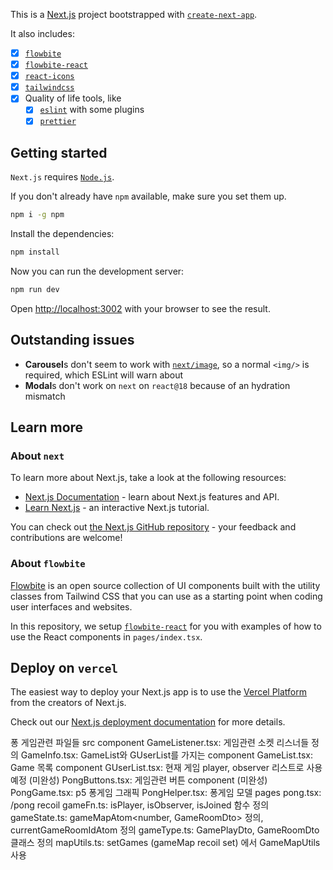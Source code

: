 This is a [Next.js](https://nextjs.org/) project bootstrapped with [`create-next-app`](https://github.com/vercel/next.js/tree/canary/packages/create-next-app).


It also includes:

- [x] [`flowbite`](https://flowbite.com)
- [x] [`flowbite-react`](https://flowbite-react.com)
- [x] [`react-icons`](https://react-icons.github.io/react-icons)
- [x] [`tailwindcss`](https://tailwindcss.com)
- [x] Quality of life tools, like
  - [x] [`eslint`](https://eslint.org) with some plugins
  - [x] [`prettier`](https://prettier.io)

## Getting started

`Next.js` requires [`Node.js`](https://nodejs.org).

If you don't already have `npm` available, make sure you set them up.

```bash
npm i -g npm
```

Install the dependencies:

```bash
npm install
```

Now you can run the development server:

```bash
npm run dev
```

Open [http://localhost:3002](http://localhost:3002) with your browser to see the result.

## Outstanding issues

- **Carousel**s don't seem to work with [`next/image`](https://nextjs.org/docs/api-reference/next/image), so a normal `<img/>` is required, which ESLint will warn about
- **Modal**s don't work on `next` on `react@18` because of an hydration mismatch

## Learn more

### About `next`

To learn more about Next.js, take a look at the following resources:

- [Next.js Documentation](https://nextjs.org/docs) - learn about Next.js features and API.
- [Learn Next.js](https://nextjs.org/learn) - an interactive Next.js tutorial.

You can check out [the Next.js GitHub repository](https://github.com/vercel/next.js/) - your feedback and contributions are welcome!

### About `flowbite`

[Flowbite](https://flowbite.com) is an open source collection of UI components built with the utility classes from Tailwind CSS that you can use as a starting point when coding user interfaces and websites.

In this repository, we setup [`flowbite-react`](https://flowbite-react.com) for you with examples of how to use the React components in `pages/index.tsx`.

## Deploy on `vercel`

The easiest way to deploy your Next.js app is to use the [Vercel Platform](https://vercel.com/new?utm_medium=default-template&filter=next.js&utm_source=create-next-app&utm_campaign=create-next-app-readme) from the creators of Next.js.

Check out our [Next.js deployment documentation](https://nextjs.org/docs/deployment) for more details.





퐁 게임관련 파일들
src
  component
      GameListener.tsx: 게임관련 소켓 리스너들 정의
      GameInfo.tsx: GameList와 GUserList를 가지는 component
      GameList.tsx: Game 목록 component
      GUserList.tsx: 현재 게임 player, observer 리스트로 사용 예정 (미완성)
      PongButtons.tsx: 게임관련 버튼 component (미완성)
      PongGame.tsx: p5 퐁게임 그래픽
      PongHelper.tsx: 퐁게임 모델
  pages
      pong.tsx: /pong
  recoil
      gameFn.ts: isPlayer, isObserver, isJoined 함수 정의
      gameState.ts: gameMapAtom<number, GameRoomDto> 정의, currentGameRoomIdAtom 정의
      gameType.ts: GamePlayDto, GameRoomDto 클래스 정의
      mapUtils.ts: setGames (gameMap recoil set) 에서 GameMapUtils 사용
